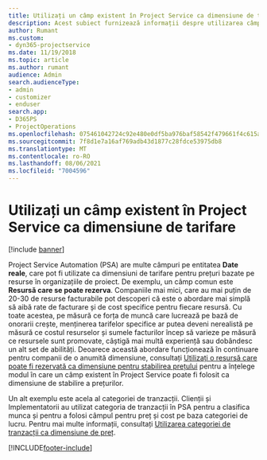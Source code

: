 ```yaml
---
title: Utilizați un câmp existent în Project Service ca dimensiune de tarifare
description: Acest subiect furnizează informații despre utilizarea câmpurilor Project Service existente ca dimensiuni de tarifare.
author: Rumant
ms.custom:
- dyn365-projectservice
ms.date: 11/19/2018
ms.topic: article
ms.author: rumant
audience: Admin
search.audienceType:
- admin
- customizer
- enduser
search.app:
- D365PS
- ProjectOperations
ms.openlocfilehash: 075461042724c92e480e0df5ba976baf58542f479661f4c615aa442a150d0f8a
ms.sourcegitcommit: 7f8d1e7a16af769adb43d1877c28fdce53975db8
ms.translationtype: MT
ms.contentlocale: ro-RO
ms.lasthandoff: 08/06/2021
ms.locfileid: "7004596"
---
```

# <a name="use-an-existing-field-in-project-service-as-a-pricing-dimension"></a>Utilizați un câmp existent în Project Service ca dimensiune de tarifare

[!include [banner](../includes/psa-now-project-operations.md)]

Project Service Automation (PSA) are multe câmpuri pe entitatea **Date reale**, care pot fi utilizate ca dimensiuni de tarifare pentru prețuri bazate pe resurse în organizațiile de proiect. De exemplu, un câmp comun este **Resursă care se poate rezerva**. Companiile mai mici, care au mai puțin de 20-30 de resurse facturabile pot descoperi că este o abordare mai simplă să aibă rate de facturare și de cost specifice pentru fiecare resursă. Cu toate acestea, pe măsură ce forța de muncă care lucrează pe bază de onorarii crește, menținerea tarifelor specifice ar putea deveni nerealistă pe măsură ce costul resurselor și sumele facturilor încep să varieze pe măsură ce resursele sunt promovate, câștigă mai multă experiență sau dobândesc un alt set de abilități. Deoarece această abordare funcționează în continuare pentru companii de o anumită dimensiune, consultați [Utilizați o resursă care poate fi rezervată ca dimensiune pentru stabilirea prețului](bookable-resource-pricing-dimension.md) pentru a înțelege modul în care un câmp existent în Project Service poate fi folosit ca dimensiune de stabilire a prețurilor.

Un alt exemplu este acela al categoriei de tranzacții. Clienții și Implementatorii au utilizat categoria de tranzacții în PSA pentru a clasifica munca și pentru a folosi câmpul pentru preț și cost pe baza categoriei de lucru. Pentru mai multe informații, consultați [Utilizarea categoriei de tranzacții ca dimensiune de preț](transaction-category-pricing-dimension.md).


[!INCLUDE[footer-include](../includes/footer-banner.md)]
